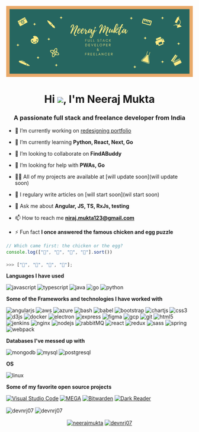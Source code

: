 [![Header](Neeraj%20Mukta.png "Header")](https://some-url.dev/)

<h1 align="center">Hi  <img src="https://raw.githubusercontent.com/MartinHeinz/MartinHeinz/master/wave.gif" width="30px">,
 I'm Neeraj Mukta</h1>
<h3 align="center">A passionate full stack and freelance developer from India</h3>

- 🔭 I’m currently working on [redesigning portfolio](https://github.com/devnrj07/portfolio)

- 🌱 I’m currently learning **Python, React, Next, Go**

- 👯 I’m looking to collaborate on **FindABuddy**

- 🤝 I’m looking for help with **PWAs, Go**

- 👨‍💻 All of my projects are available at [will update soon](will update soon)

- 📝 I regulary write articles on [will start soon](wil start soon)

- 💬 Ask me about **Angular, JS, TS, RxJs, testing**

- 📫 How to reach me **niraj.mukta123@gmail.com**

- ⚡ Fun fact **I once answered the famous chicken and egg puzzle**

```javascript
// Which came first: the chicken or the egg?
console.log(["🥚", "🐣", "🐥", "🐔"].sort())

>>> ["🐔", "🐣", "🐥", "🥚"];
```

**Languages I have used**

<img src="https://devicons.github.io/devicon/devicon.git/icons/javascript/javascript-original.svg" alt="javascript" width="40" height="40"/>  <img src="https://devicons.github.io/devicon/devicon.git/icons/typescript/typescript-original.svg" alt="typescript" width="40" height="40"/> <img src="https://devicons.github.io/devicon/devicon.git/icons/java/java-original-wordmark.svg" alt="java" width="40" height="40"/> <img src="https://devicons.github.io/devicon/devicon.git/icons/go/go-original.svg" alt="go" width="40" height="40"/> <img src="https://devicons.github.io/devicon/devicon.git/icons/python/python-original.svg" alt="python" width="40" height="40"/> 

**Some of the Frameworks and technologies I have worked with**

<p align="left"><img src="https://devicons.github.io/devicon/devicon.git/icons/angularjs/angularjs-original.svg" alt="angularjs" width="40" height="40"/> 
<img src="https://devicons.github.io/devicon/devicon.git/icons/amazonwebservices/amazonwebservices-original-wordmark.svg" alt="aws" width="40" height="40"/> 
<img src="https://www.vectorlogo.zone/logos/microsoft_azure/microsoft_azure-icon.svg" alt="azure" width="40" height="40"/> 
<img src="https://www.vectorlogo.zone/logos/gnu_bash/gnu_bash-icon.svg" alt="bash" width="40" height="40"/>  
<img src="https://www.vectorlogo.zone/logos/babeljs/babeljs-icon.svg" alt="babel" width="40" height="40"/> 
<img src="https://devicons.github.io/devicon/devicon.git/icons/bootstrap/bootstrap-plain.svg" alt="bootstrap" width="40" height="40"/> <img src="https://www.chartjs.org/media/logo-title.svg" alt="chartjs" width="40" height="40"/> <img src="https://devicons.github.io/devicon/devicon.git/icons/css3/css3-original-wordmark.svg" alt="css3" width="40" height="40"/> <img src="https://devicons.github.io/devicon/devicon.git/icons/d3js/d3js-original.svg" alt="d3js" width="40" height="40"/> <img src="https://devicons.github.io/devicon/devicon.git/icons/docker/docker-original-wordmark.svg" alt="docker" width="40" height="40"/> <img src="https://devicons.github.io/devicon/devicon.git/icons/electron/electron-original.svg" alt="electron" width="40" height="40"/> <img src="https://devicons.github.io/devicon/devicon.git/icons/express/express-original-wordmark.svg" alt="express" width="40" height="40"/> <img src="https://www.vectorlogo.zone/logos/figma/figma-icon.svg" alt="figma" width="40" height="40"/> <img src="https://www.vectorlogo.zone/logos/google_cloud/google_cloud-icon.svg" alt="gcp" width="40" height="40"/> <img src="https://www.vectorlogo.zone/logos/git-scm/git-scm-icon.svg" alt="git" width="40" height="40"/>  <img src="https://devicons.github.io/devicon/devicon.git/icons/html5/html5-original-wordmark.svg" alt="html5" width="40" height="40"/>   <img src="https://www.vectorlogo.zone/logos/jenkins/jenkins-icon.svg" alt="jenkins" width="40" height="40"/> <img src="https://devicons.github.io/devicon/devicon.git/icons/nginx/nginx-original.svg" alt="nginx" width="40" height="40"/> <img src="https://devicons.github.io/devicon/devicon.git/icons/nodejs/nodejs-original-wordmark.svg" alt="nodejs" width="40" height="40"/>
<img src="https://www.vectorlogo.zone/logos/rabbitmq/rabbitmq-icon.svg" alt="rabbitMQ" width="40" height="40"/> <img src="https://devicons.github.io/devicon/devicon.git/icons/react/react-original-wordmark.svg" alt="react" width="40" height="40"/> <img src="https://devicons.github.io/devicon/devicon.git/icons/redux/redux-original.svg" alt="redux" width="40" height="40"/> <img src="https://devicons.github.io/devicon/devicon.git/icons/sass/sass-original.svg" alt="sass" width="40" height="40"/> <img src="https://www.vectorlogo.zone/logos/springio/springio-icon.svg" alt="spring" width="40" height="40"/>  <img src="https://devicons.github.io/devicon/devicon.git/icons/webpack/webpack-original.svg" alt="webpack" width="40" height="40"/>

**Databases I've messed up with**

<img src="https://devicons.github.io/devicon/devicon.git/icons/mongodb/mongodb-original-wordmark.svg" alt="mongodb" width="40" height="40"/> <img src="https://devicons.github.io/devicon/devicon.git/icons/mysql/mysql-original-wordmark.svg" alt="mysql" width="40" height="40"/> <img src="https://devicons.github.io/devicon/devicon.git/icons/postgresql/postgresql-original-wordmark.svg" alt="postgresql" width="40" height="40"/> 

**OS**

<img src="https://devicons.github.io/devicon/devicon.git/icons/linux/linux-original.svg" alt="linux" width="40" height="40"/> 


**Some of my favorite open source projects**

[![Visual Studio Code](https://img.shields.io/badge/-VSCode-000000?style=flat&logo=visual-studio-code&logoColor=007ACC)](https://github.com/microsoft/vscode) [![MEGA](https://img.shields.io/badge/-MEGA-000000?style=flat&logo=mega&logoColor=D9272E)](https://github.com/meganz/webclient) [![Bitwarden](https://img.shields.io/badge/-Bitwarden-000000?style=flat&logo=bitwarden&logoColor=175DDC)](https://github.com/bitwarden/browser) [![Dark Reader](<https://img.shields.io/badge/-Dark&#160;Reader-000000?style=flat&logo=Dark-Reader&logoColor=2f7485>)](https://github.com/darkreader/darkreader)

<img align="center" src="https://github-readme-stats.vercel.app/api/top-langs/?username=devnrj07&layout=compact&hide=html" alt="devnrj07" />

<img align="center" src="https://github-readme-stats.vercel.app/api?username=devnrj07&show_icons=true" alt="devnrj07" />


<p align="center">
<a href="https://twitter.com/neerajmukta" target="blank"><img align="center" src="https://cdn.jsdelivr.net/npm/simple-icons@3.0.1/icons/twitter.svg" alt="neerajmukta" height="30" width="30" /></a> 
<a href="https://linkedin.com/in/devnrj07" target="blank"><img align="center" src="https://cdn.jsdelivr.net/npm/simple-icons@3.0.1/icons/linkedin.svg" alt="devnrj07" height="30" width="30" /></a>
</p>